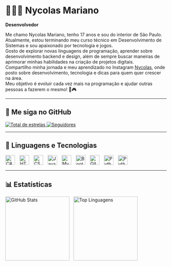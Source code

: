 # 👩🏻‍💻 Nycolas Mariano
**Desenvolvedor**

Me chamo Nycolas Mariano, tenho 17 anos e sou do interior de São Paulo. Atualmente, estou terminando meu curso técnico em Desenvolvimento de Sistemas e sou apaixonado por tecnologia e jogos.  
Gosto de explorar novas linguagens de programação, aprender sobre desenvolvimento backend e design, além de sempre buscar maneiras de aprimorar minhas habilidades na criação de projetos digitais.  
Compartilho minha jornada e meu aprendizado no Instagram [Nycolas](https://www.instagram.com/nycolaszzx/), onde posto sobre desenvolvimento, tecnologia e dicas para quem quer crescer na área.  
Meu objetivo é evoluir cada vez mais na programação e ajudar outras pessoas a fazerem o mesmo! 🚀🎮

---

## 🔗 Me siga no GitHub

<p align="left">
    <a href="https://github.com/NycolasMariano?tab=repositories&sort=stargazers">
        <img 
            alt="Total de estrelas" 
            title="Total de estrelas GitHub" 
            src="https://custom-icon-badges.demolab.com/github/stars/NycolasMariano?color=55960c&style=for-the-badge&labelColor=488207&logo=star&label=Estrelas"
        />
    </a>
    <a href="https://github.com/NycolasMariano?tab=followers">
        <img 
            alt="Seguidores" 
            title="Me siga no GitHub" 
            src="https://custom-icon-badges.demolab.com/github/followers/NycolasMariano?color=236ad3&labelColor=1155ba&style=for-the-badge&logo=github&label=Seguidores&logoColor=white"
        />
    </a>
</p>

---

## 🤖 Linguagens e Tecnologias

<p>
<img alt="C#" title="C#" width="30px" style="padding-right:10px;" src="https://cdn.jsdelivr.net/gh/devicons/devicon@latest/icons/csharp/csharp-original.svg" />
<img alt="HTML" title="HTML" width="30px" style="padding-right:10px;" src="https://cdn.jsdelivr.net/gh/devicons/devicon@latest/icons/html5/html5-original.svg" />
<img alt="CSS" title="CSS" width="30px" style="padding-right:10px;" src="https://cdn.jsdelivr.net/gh/devicons/devicon@latest/icons/css3/css3-original.svg" />
<img alt="JavaScript" title="JavaScript" width="30px" style="padding-right:10px;" src="https://cdn.jsdelivr.net/gh/devicons/devicon@latest/icons/javascript/javascript-original.svg" />
<img alt="MySQL" title="MySQL" width="30px" style="padding-right:10px;" src="https://cdn.jsdelivr.net/gh/devicons/devicon@latest/icons/mysql/mysql-original-wordmark.svg" />
<img alt="Bootstrap" title="Bootstrap" width="30px" style="padding-right:10px;" src="https://cdn.jsdelivr.net/gh/devicons/devicon@latest/icons/bootstrap/bootstrap-original.svg" />
<img alt="Git" title="Git" width="30px" style="padding-right:10px;" src="https://cdn.jsdelivr.net/gh/devicons/devicon@latest/icons/git/git-original.svg" />
<img alt="Python" title="Python" width="30px" style="padding-right:10px;" src="https://cdn.jsdelivr.net/gh/devicons/devicon@latest/icons/python/python-original.svg" />
<img alt="Python" title="Python" width="30px" style="padding-right:1px;" src="https://logodix.com/logo/1796970.png" />
</p>

---

## 📊 Estatísticas

<p>
  <img align="left" alt="GitHub Stats" height="200" style="padding-right:10px;" src="https://github-readme-stats.vercel.app/api?username=NycolasMariano&show_icons=true&theme=tokyonight&include_all_commits=true&locale=pt-br" />
  
  <img align="left" alt="Top Linguagens" height="200" src="https://github-readme-stats.vercel.app/api/top-langs/?username=NycolasMariano&theme=tokyonight&layout=compact&custom_title=Tecnologias&langs_count=9" />
</p>
